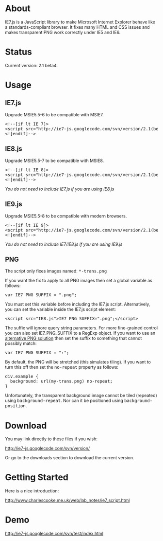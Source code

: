 <h1><a name="About"></a>About<a href="#About" class="section_anchor"></a></h1><p>IE7.js is a JavaScript library to make Microsoft Internet Explorer behave like a standards-compliant browser. It fixes many HTML and CSS issues and makes transparent PNG work correctly under IE5 and IE6. </p><h1><a name="Status"></a>Status<a href="#Status" class="section_anchor"></a></h1><p>Current version: 2.1 beta4. </p><h1><a name="Usage"></a>Usage<a href="#Usage" class="section_anchor"></a></h1><h2><a name="IE7.js"></a>IE7.js<a href="#IE7.js" class="section_anchor"></a></h2><p>Upgrade MSIE5.5-6 to be compatible with MSIE7. </p><pre class="prettyprint"><span class="com">&lt;!--[if lt IE 7]&gt;<br>&lt;script src="http://ie7-js.googlecode.com/svn/version/2.1(beta4)/IE7.js"&gt;&lt;/script&gt;<br>&lt;![endif]--&gt;</span></pre><h2><a name="IE8.js"></a>IE8.js<a href="#IE8.js" class="section_anchor"></a></h2><p>Upgrade MSIE5.5-7 to be compatible with MSIE8. </p><pre class="prettyprint"><span class="com">&lt;!--[if lt IE 8]&gt;<br>&lt;script src="http://ie7-js.googlecode.com/svn/version/2.1(beta4)/IE8.js"&gt;&lt;/script&gt;<br>&lt;![endif]--&gt;</span></pre><p><i>You do not need to include IE7.js if you are using IE8.js</i> </p><h2><a name="IE9.js"></a>IE9.js<a href="#IE9.js" class="section_anchor"></a></h2><p>Upgrade MSIE5.5-8 to be compatible with modern browsers. </p><pre class="prettyprint"><span class="com">&lt;!--[if lt IE 9]&gt;<br>&lt;script src="http://ie7-js.googlecode.com/svn/version/2.1(beta4)/IE9.js"&gt;&lt;/script&gt;<br>&lt;![endif]--&gt;</span></pre><p><i>You do not need to include IE7/IE8.js if you are using IE9.js</i> </p><h2><a name="PNG"></a>PNG<a href="#PNG" class="section_anchor"></a></h2><p>The script only fixes images named: <tt>*-trans.png</tt> </p><p>If you want the fix to apply to all PNG images then set a global variable as follows: </p><pre class="prettyprint"><span class="kwd">var</span><span class="pln"> IE7_PNG_SUFFIX </span><span class="pun">=</span><span class="pln"> </span><span class="str">".png"</span><span class="pun">;</span></pre><p>You must set this variable before including the IE7.js script. Alternatively, you can set the variable inside the IE7.js script element: </p><pre class="prettyprint"><span class="tag">&lt;script</span><span class="pln"> </span><span class="atn">src</span><span class="pun">=</span><span class="atv">"IE8.js"</span><span class="tag">&gt;</span><span class="pln">IE7_PNG_SUFFIX</span><span class="pun">=</span><span class="str">".png"</span><span class="pun">;</span><span class="tag">&lt;/script&gt;</span></pre><p>The suffix will ignore query string parameters. For more fine-grained control you can also set IE7_PNG_SUFFIX to a RegExp object. If you want to use an <a href="http://www.dillerdesign.com/experiment/DD_belatedPNG/" rel="nofollow">alternative PNG solution</a> then set the suffix to something that cannot possibly match: </p><pre class="prettyprint"><span class="kwd">var</span><span class="pln"> IE7_PNG_SUFFIX </span><span class="pun">=</span><span class="pln"> </span><span class="str">":"</span><span class="pun">;</span></pre><p>By default, the PNG will be stretched (this simulates tiling). If you want to turn this off then set the <tt>no-repeat</tt> property as follows: </p><pre class="prettyprint"><span class="pln">div</span><span class="pun">.</span><span class="pln">example </span><span class="pun">{</span><span class="pln"><br>&nbsp; background</span><span class="pun">:</span><span class="pln"> url</span><span class="pun">(</span><span class="kwd">my</span><span class="pun">-</span><span class="pln">trans</span><span class="pun">.</span><span class="pln">png</span><span class="pun">)</span><span class="pln"> </span><span class="kwd">no</span><span class="pun">-</span><span class="pln">repeat</span><span class="pun">;</span><span class="pln"><br></span><span class="pun">}</span></pre><p>Unfortunately, the transparent background image cannot be tiled (repeated) using <tt>background-repeat</tt>. Nor can it be positioned using <tt>background-position</tt>. </p><h1><a name="Download"></a>Download<a href="#Download" class="section_anchor"></a></h1><p>You may link directly to these files if you wish: </p><p><a href="http://ie7-js.googlecode.com/svn/version/" rel="nofollow">http://ie7-js.googlecode.com/svn/version/</a> </p><p>Or go to the downloads section to download the current version. </p><h1><a name="Getting_Started"></a>Getting Started<a href="#Getting_Started" class="section_anchor"></a></h1><p>Here is a nice introduction: </p><p><a href="http://www.charlescooke.me.uk/web/lab_notes/ie7_script.html" rel="nofollow">http://www.charlescooke.me.uk/web/lab_notes/ie7_script.html</a> </p><h1><a name="Demo"></a>Demo<a href="#Demo" class="section_anchor"></a></h1><p><a href="http://ie7-js.googlecode.com/svn/test/index.html" rel="nofollow">http://ie7-js.googlecode.com/svn/test/index.html</a> </p>
